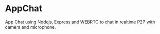 # AppChat
App Chat using Nodejs, Express and WEBRTC to chat in realtime P2P with camera and microphone.
